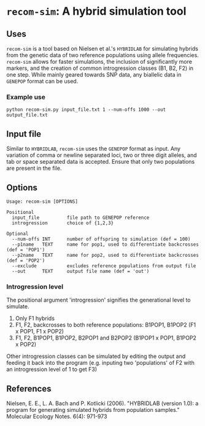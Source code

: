 # `recom-sim`: A hybrid simulation tool

## Uses

`recom-sim` is a tool based on Nielsen et al.'s `HYBRIDLAB` for simulating hybrids from the genetic data of two reference populations using allele frequencies. `recom-sim` allows for faster simulations, the inclusion of significantly more markers, and the creation of common introgression classes (B1, B2, F2) in one step. While mainly geared towards SNP data, any biallelic data in `GENEPOP` format can be used.

### Example use

```python recom-sim.py input_file.txt 1 --num-offs 1000 --out output_file.txt```

## Input file

Similar to `HYBRIDLAB`, `recom-sim` uses the `GENEPOP` format as input. Any variation of comma or newline separated loci, two or three digit alleles, and tab or space separated data is accepted. Ensure that only two populations are present in the file.

## Options
```
Usage: recom-sim [OPTIONS]

Positional
  input_file          file path to GENEPOP reference
  introgression       choice of {1,2,3}

Optional
  --num-offs INT      number of offspring to simulation (def = 100)
  --p1name   TEXT     name for pop1, used to differentiate backcrosses (def = 'POP1')
  --p2name   TEXT     name for pop2, used to differentiate backcrosses (def = 'POP2')
  --exclude           excludes reference populations from output file
  --out      TEXT     output file name (def = 'out')
  ```

### Introgression level

The positional argument 'introgression' signifies the generational level to simulate.

1. Only F1 hybrids
2. F1, F2, backcrosses to both reference populations: B1POP1, B1POP2 (F1 x POP1, F1 x POP2)
3. F1, F2, B1POP1, B1POP2, B2POP1 and B2POP2 (B1POP1 x POP1, B1POP2 x POP2)

Other introgression classes can be simulated by editing the output and feeding it back into the program (e.g. inputing two 'populations' of F2 with an introgression level of 1 to get F3)

## References
Nielsen, E. E., L. A. Bach and P. Kotlicki (2006). "HYBRIDLAB (version 1.0): a program for generating simulated hybrids from population samples." Molecular Ecology Notes. 6(4): 971-973
